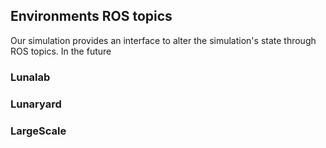 ## Environments ROS topics

Our simulation provides an interface to alter the simulation's state through ROS topics. In the future 

### Lunalab

### Lunaryard

### LargeScale